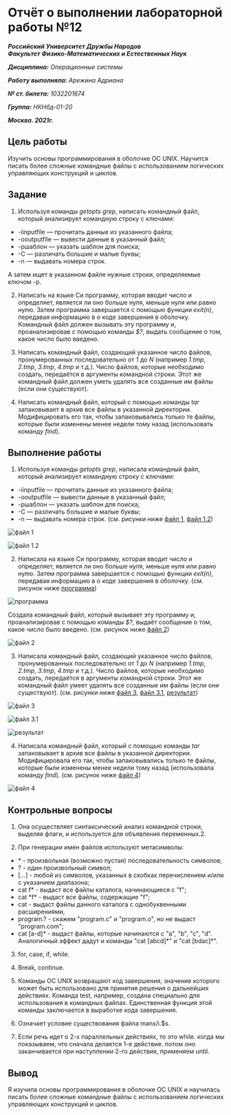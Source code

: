 # Отчёт о выполнении лабораторной работы №12

***Российский Университет Дружбы Народов***  
***Факультет Физико-Математических и Естественных Наук***

***Дисциплина:*** *Операционные системы*

***Работу выполняла:*** *Арежина Адриана*

***№ ст. билета:*** *1032201674*

***Группа:*** *НКНбд-01-20*

***Москва. 2021г.***

## Цель работы

Изучить основы программирования в оболочке ОС UNIX. Научится писать более сложные командные файлы с использованием логических управляющих конструкций и циклов.

## Задание

1. Используя команды *getopts grep*, написать командный файл, который анализирует командную строку с ключами:
- -iinputfile — прочитать данные из указанного файла;
- -ooutputfile — вывести данные в указанный файл;
- -pшаблон — указать шаблон для поиска;
- -C — различать большие и малые буквы;
- -n — выдавать номера строк.

А затем ищет в указанном файле нужные строки, определяемые ключом -p.

2. Написать на языке Си программу, которая вводит число и определяет, является
ли оно больше нуля, меньше нуля или равно нулю. Затем программа завершается
с помощью функции *exit(n)*, передавая информацию в о коде завершения в
оболочку. Командный файл должен вызывать эту программу и, проанализировав
с помощью команды *$?*, выдать сообщение о том, какое число было введено.

3. Написать командный файл, создающий указанное число файлов, пронумерованных последовательно от *1* до *N* (например *1.tmp*, *2.tmp*, *3.tmp*, *4.tmp* и т.д.).
Число файлов, которые необходимо создать, передаётся в аргументы командной
строки. Этот же командный файл должен уметь удалять все созданные им файлы
(если они существуют).

4. Написать командный файл, который с помощью команды *tar* запаковывает в
архив все файлы в указанной директории. Модифицировать его так, чтобы запаковывались только те файлы, которые были изменены менее недели тому назад
(использовать команду *find*).

## Выполнение работы

1. Используя команды *getopts grep*, написала командный файл, который анализирует командную строку с ключами:
- -iinputfile — прочитать данные из указанного файла;
- -ooutputfile — вывести данные в указанный файл;
- -pшаблон — указать шаблон для поиска;
- -C — различать большие и малые буквы;
- -n — выдавать номера строк.
(см. рисунки ниже [файл 1](https://github.com/Adriana-Arezhina/Lab/blob/main/Lab12/pict/1.JPG), [файл 1.2](https://github.com/Adriana-Arezhina/Lab/blob/main/Lab12/pict/1.1.JPG))

![файл 1](https://github.com/Adriana-Arezhina/Lab/blob/main/Lab12/pict/1.JPG)

![файл 1.2](https://github.com/Adriana-Arezhina/Lab/blob/main/Lab12/pict/1.1.JPG)

2. Написала на языке Си программу, которая вводит число и определяет, является
ли оно больше нуля, меньше нуля или равно нулю. Затем программа завершается
с помощью функции *exit(n)*, передавая информацию в о коде завершения в оболочку. (см. рисунок ниже [программа](https://github.com/Adriana-Arezhina/Lab/blob/main/Lab12/pict/2.JPG))

![программа](https://github.com/Adriana-Arezhina/Lab/blob/main/Lab12/pict/2.JPG)

Создала командный файл, который вызывает эту программу и, проанализировав
с помощью команды *$?*, выдаёт сообщение о том, какое число было введено. (см. рисунок ниже [файл 2](https://github.com/Adriana-Arezhina/Lab/blob/main/Lab12/pict/2.1.JPG))

![файл 2](https://github.com/Adriana-Arezhina/Lab/blob/main/Lab12/pict/2.1.JPG)

3. Написала командный файл, создающий указанное число файлов, пронумерованных последовательно от *1* до *N* (например *1.tmp*, *2.tmp*, *3.tmp*, *4.tmp* и т.д.).
Число файлов, которые необходимо создать, передаётся в аргументы командной
строки. Этот же командный файл умеет удалять все созданные им файлы (если они существуют). (см. рисунки ниже [файл 3](https://github.com/Adriana-Arezhina/Lab/blob/main/Lab12/pict/3.JPG), [файл 3.1](https://github.com/Adriana-Arezhina/Lab/blob/main/Lab12/pict/3.1.JPG), [результат](https://github.com/Adriana-Arezhina/Lab/blob/main/Lab12/pict/3.2.JPG))

![файл 3](https://github.com/Adriana-Arezhina/Lab/blob/main/Lab12/pict/3.JPG)

![файл 3.1](https://github.com/Adriana-Arezhina/Lab/blob/main/Lab12/pict/3.1.JPG)

![результат](https://github.com/Adriana-Arezhina/Lab/blob/main/Lab12/pict/3.2.JPG)

4. Написала командный файл, который с помощью команды *tar* запаковывает в
архив все файлы в указанной директории. Модифицировала его так, чтобы запаковывались только те файлы, которые были изменены менее недели тому назад
(использовала команду *find*). (см. рисунок ниже [файл 4](https://github.com/Adriana-Arezhina/Lab/blob/main/Lab12/pict/4.JPG))

![файл 4](https://github.com/Adriana-Arezhina/Lab/blob/main/Lab12/pict/4.JPG)

## Контрольные вопросы

1. Она осуществляет синтаксический анализ командной строки, выделяя флаги, и
используется для объявления переменных.2. 

2. При генерации имен файлов используют метасимволы:
- \* - произвольная (возможно пустая) последовательность символов;
- ? - один произвольный символ;
- [...] - любой из символов, указанных в скобках перечислением и/или с
указанием диапазона;
- cat f* - выдаст все файлы каталога, начинающиеся с "f";
- cat \*f* - выдаст все файлы, содержащие "f";
- cat - выдаст файлы данного каталога с однобуквенными расширениями,
- program.? - скажем "program.c" и "program.o", но не выдаст "program.com";
- cat [a-d]* - выдаст файлы, которые начинаются с "a", "b", "c", "d".
Аналогичный эффект дадут и команды "cat [abcd]\*" и "cat [bdac]*".

3. for, case, if, while.

4. Break, continue.

5. Команды ОС UNIX возвращают код завершения, значение которого может
быть использовано для принятия решения о дальнейших действиях. Команда
test, например, создана специально для использования в командных файлах.
Единственная функция этой команды заключается в выработке кода
завершения.

6. Означает условие существования файла man$s/$i.$s.

7. Если речь идет о 2-х параллельных действиях, то это while. когда мы
показываем, что сначала делается 1-е действие. потом оно заканчивается при
наступлении 2-го действия, применяем until.

## Вывод

Я изучила основы программирования в оболочке ОС UNIX и научилась писать более сложные командные файлы с использованием логических управляющих конструкций и циклов.
